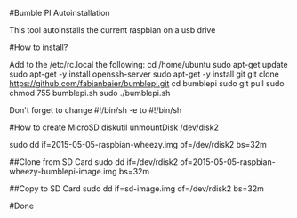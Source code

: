 #Bumble PI Autoinstallation

This tool autoinstalls the current raspbian on a usb drive

#How to install?

Add to the /etc/rc.local the following:
cd /home/ubuntu
sudo apt-get update
sudo apt-get -y install openssh-server
sudo apt-get -y install git
git clone https://github.com/fabianbaier/bumblepi.git
cd bumblepi
sudo git pull
sudo chmod 755 bumblepi.sh
sudo ./bumblepi.sh

Don't forget to change #!/bin/sh -e to #!/bin/sh

#How to create MicroSD
diskutil unmountDisk /dev/disk2

sudo dd if=2015-05-05-raspbian-wheezy.img of=/dev/rdisk2 bs=32m

##Clone from SD Card
sudo dd if=/dev/rdisk2 of=2015-05-05-raspbian-wheezy-bumblepi-image.img bs=32m

##Copy to SD Card
sudo dd if=sd-image.img of=/dev/rdisk2 bs=32m


#Done